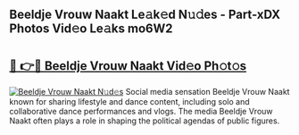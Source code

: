 ## Beeldje Vrouw Naakt Le𝚊k𝚎d N𝚞𝚍es - Part-xDX Photos Vid𝚎o Le𝚊ks mo6W2

# <h2><a href="http://fb1qih.evod.top/?m=Beeldje+Vrouw+Naakt">🔗 👉🔴 Beeldje Vrouw Naakt Vid𝚎o Ph𝚘t𝚘s</a></h2>

[![Beeldje Vrouw Naakt N𝚞d𝚎s](https://i.imgur.com/8V9OHl7.gif)](http://fb1qih.evod.top/?m=Beeldje+Vrouw+Naakt)
Social media sensation Beeldje Vrouw Naakt known for sharing lifestyle and dance content, including solo and collaborative dance performances and vlogs. The media Beeldje Vrouw Naakt often plays a role in shaping the political agendas of public figures. 
